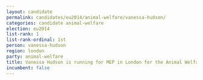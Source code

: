 ```yaml
---
layout: candidate
permalink: candidates/eu2014/animal-welfare/vanessa-hudson/
categories: candidate animal-welfare
election: eu2014
list-rank: 1
list-rank-ordinal: 1st
person: vanessa-hudson
region: london
party: animal-welfare
title: Vanessa Hudson is running for MEP in London for the Animal Welfare Party
incumbent: false
---
```

